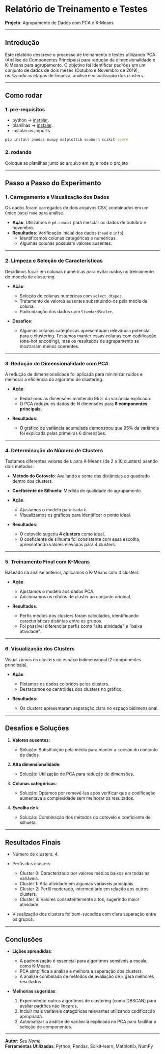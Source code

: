# Relatório de Treinamento e Testes

**Projeto**: Agrupamento de Dados com PCA e K-Means  


---

## **Introdução**
Este relatório descreve o processo de treinamento e testes utilizando PCA (Análise de Componentes Principais) para redução de dimensionalidade e K-Means para agrupamento. O objetivo foi identificar padrões em um conjunto de dados de dois meses (Outubro e Novembro de 2019), realizando as etapas de limpeza, análise e visualização dos clusters.

---

## **Como rodar**
### **1. pré-requisitos**
- python -> [instalar](https://www.python.org/downloads/).
- planilhas -> [instalar](https://drive.google.com/file/d/10WcuTh0S7DojX1ZA1gUaUVlEQ8tCqsQz/view).
- instalar os imports.
~~~cmd
pip install pandas numpy matplotlib seaborn scikit-learn
~~~ 
### **2. rodando**
Coloque as planilhas junto ao arquivo em py e rode o projeto

---
## **Passo a Passo do Experimento**

### **1. Carregamento e Visualização dos Dados**
Os dados foram carregados de dois arquivos CSV, combinados em um único `DataFrame` para análise. 

- **Ação**: Utilizamos o `pd.concat` para mesclar os dados de outubro e novembro.
- **Resultados**: Verificação inicial dos dados (`head` e `info`):
  - Identificamos colunas categóricas e numéricas.
  - Algumas colunas possuíam valores ausentes.

---

### **2. Limpeza e Seleção de Características**
Decidimos focar em colunas numéricas para evitar ruídos no treinamento do modelo de clustering.

- **Ação**:
  - Seleção de colunas numéricas com `select_dtypes`.
  - Tratamento de valores ausentes substituindo-os pela média da coluna.
  - Padronização dos dados com `StandardScaler`.

- **Desafios**:
  - Algumas colunas categóricas apresentaram relevância potencial para o clustering. Testamos manter essas colunas com codificação (one-hot encoding), mas os resultados de agrupamento se mostraram menos coerentes.

---

### **3. Redução de Dimensionalidade com PCA**
A redução de dimensionalidade foi aplicada para minimizar ruídos e melhorar a eficiência do algoritmo de clustering.

- **Ação**:
  - Reduzimos as dimensões mantendo 95% da variância explicada.
  - O PCA reduziu os dados de *N* dimensões para **6 componentes principais**.

- **Resultados**:
  - O gráfico de variância acumulada demonstrou que 95% da variância foi explicada pelas primeiras 6 dimensões.

---

### **4. Determinação do Número de Clusters**
Testamos diferentes valores de `k` para K-Means (de 2 a 10 clusters) usando dois métodos:
- **Método do Cotovelo**: Avaliando a soma das distâncias ao quadrado dentro dos clusters.
- **Coeficiente de Silhueta**: Medida de qualidade do agrupamento.

- **Ação**:
  - Ajustamos o modelo para cada `k`.
  - Visualizamos os gráficos para identificar o ponto ideal.

- **Resultados**:
  - O cotovelo sugeriu **4 clusters** como ideal.
  - O coeficiente de silhueta foi consistente com essa escolha, apresentando valores elevados para 4 clusters.

---

### **5. Treinamento Final com K-Means**
Baseado na análise anterior, aplicamos o K-Means com 4 clusters.

- **Ação**:
  - Ajustamos o modelo aos dados PCA.
  - Adicionamos os rótulos de cluster ao conjunto original.

- **Resultados**:
  - Perfis médios dos clusters foram calculados, identificando características distintas entre os grupos.
  - Foi possível diferenciar perfis como "alta atividade" e "baixa atividade".

---

### **6. Visualização dos Clusters**
Visualizamos os clusters no espaço bidimensional (2 componentes principais).

- **Ação**:
  - Plotamos os dados coloridos pelos clusters.
  - Destacamos os centróides dos clusters no gráfico.

- **Resultados**:
  - Os clusters apresentaram separação clara no espaço bidimensional.

---

## **Desafios e Soluções**
1. **Valores ausentes**:
   - Solução: Substituição pela média para manter a coesão do conjunto de dados.

2. **Alta dimensionalidade**:
   - Solução: Utilização de PCA para redução de dimensões.

3. **Colunas categóricas**:
   - Solução: Optamos por removê-las após verificar que a codificação aumentava a complexidade sem melhorar os resultados.

4. **Escolha de `k`**:
   - Solução: Combinação dos métodos do cotovelo e coeficiente de silhueta.

---

## **Resultados Finais**
- Número de clusters: 4.
- Perfis dos clusters:
  - Cluster 0: Caracterizado por valores médios baixos em todas as variáveis.
  - Cluster 1: Alta atividade em algumas variáveis principais.
  - Cluster 2: Perfil moderado, intermediário em relação aos outros clusters.
  - Cluster 3: Valores consistentemente altos, sugerindo maior atividade.

- Visualização dos clusters foi bem-sucedida com clara separação entre os grupos.

---

## **Conclusões**

- **Lições aprendidas**:
  - A padronização é essencial para algoritmos sensíveis a escala, como K-Means.
  - PCA simplifica a análise e melhora a separação dos clusters.
  - A análise combinada de métodos de avaliação de `k` gera melhores resultados.

- **Melhorias sugeridas**:
  1. Experimentar outros algoritmos de clustering (como DBSCAN) para avaliar padrões não lineares.
  2. Incluir mais variáveis categóricas relevantes utilizando codificação apropriada.
  3. Automatizar a análise de variância explicada no PCA para facilitar a seleção de componentes.

---

**Autor**: *Seu Nome*  
**Ferramentas Utilizadas**: Python, Pandas, Scikit-learn, Matplotlib, NumPy
